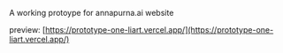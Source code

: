 A working protoype for annapurna.ai website

preview: [https://prototype-one-liart.vercel.app/](https://prototype-one-liart.vercel.app/)
